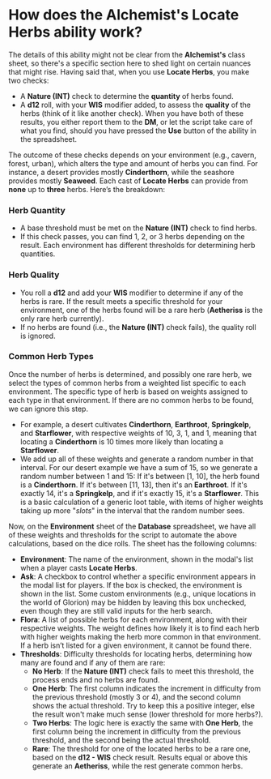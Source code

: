 # How does the Alchemist's Locate Herbs ability work?

The details of this ability might not be clear from the **Alchemist's** class sheet, so there's a specific section here to shed light on certain nuances that might rise. Having said that, when you use **Locate Herbs**, you make two checks:
- A **Nature (INT)** check to determine the __quantity__ of herbs found.
- A **d12** roll, with your **WIS** modifier added, to assess the __quality__ of the herbs (think of it like another check).
When you have both of these results, you either report them to the **DM**, or let the script take care of what you find, should you have pressed the **Use** button of the ability in the spreadsheet.

The outcome of these checks depends on your environment (e.g., cavern, forest, urban), which alters the type and amount of herbs you can find. For instance, a desert provides mostly **Cinderthorn**, while the seashore provides mostly **Seaweed**. Each cast of **Locate Herbs** can provide from __none__ up to __three__ herbs. Here’s the breakdown:

### Herb Quantity
- A base threshold must be met on the **Nature (INT)** check to find herbs.
- If this check passes, you can find 1, 2, or 3 herbs depending on the result. Each environment has different thresholds for determining herb quantities.

### Herb Quality
- You roll a **d12** and add your **WIS** modifier to determine if any of the herbs is rare. If the result meets a specific threshold for your environment, one of the herbs found will be a rare herb (**Aetheriss** is the only rare herb currently).
- If no herbs are found (i.e., the **Nature (INT)** check fails), the quality roll is ignored.

### Common Herb Types
Once the number of herbs is determined, and possibly one rare herb, we select the types of common herbs from a weighted list specific to each environment. The specific type of herb is based on weights assigned to each type in that environment. If there are no common herbs to be found, we can ignore this step.
- For example, a desert cultivates **Cinderthorn**, **Earthroot**, **Springkelp**, and **Starflower**, with respective weights of 10, 3, 1, and 1, meaning that locating a **Cinderthorn** is 10 times more likely than locating a **Starflower**.
- We add up all of these weights and generate a random number in that interval. For our desert example we have a sum of 15, so we generate a random number between 1 and 15: If it's between [1, 10], the herb found is a **Cinderthorn**. If it's between [11, 13], then it's an **Earthroot**. If it's exactly 14, it's a **Springkelp**, and if it's exactly 15, it's a **Starflower**. This is a basic calculation of a generic loot table, with items of higher weights taking up more "*slots*" in the interval that the random number sees.

Now, on the **Environment** sheet of the **Database** spreadsheet, we have all of these weights and thresholds for the script to automate the above calculations, based on the dice rolls. The sheet has the following columns:
- **Environment**: The name of the environment, shown in the modal's list when a player casts **Locate Herbs**.
- **Ask**: A checkbox to control whether a specific environment appears in the modal list for players. If the box is checked, the environment is shown in the list. Some custom environments (e.g., unique locations in the world of Glorion) may be hidden by leaving this box unchecked, even though they are still valid inputs for the herb search.
- **Flora**: A list of possible herbs for each environment, along with their respective weights. The weight defines how likely it is to find each herb with higher weights making the herb more common in that environment. If a herb isn’t listed for a given environment, it cannot be found there.
- **Thresholds**: Difficulty thresholds for locating herbs, determining how many are found and if any of them are rare:
  - **No Herb**: If the **Nature (INT)** check fails to meet this threshold, the process ends and no herbs are found.
  - **One Herb**: The first column indicates the increment in difficulty from the previous threshold (mostly 3 or 4), and the second column shows the actual threshold. Try to keep this a positive integer, else the result won't make much sense (lower threshold for more herbs?).
  - **Two Herbs**: The logic here is exactly the same with **One Herb**, the first column being the increment in difficulty from the previous threshold, and the second being the actual threshold.
  - **Rare**: The threshold for one of the located herbs to be a rare one, based on the **d12 - WIS** check result. Results equal or above this generate an **Aetheriss**, while the rest generate common herbs.
